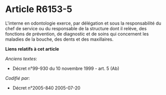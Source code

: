 # Article R6153-5

L'interne en odontologie exerce, par délégation et sous la responsabilité du chef de service ou du responsable de la
structure dont il relève, des fonctions de prévention, de diagnostic et de soins qui concernent les maladies de la bouche,
des dents et des maxillaires.

**Liens relatifs à cet article**

_Anciens textes_:

  - Décret n°99-930 du 10 novembre 1999 - art. 5 (Ab)

_Codifié par_:

  - Décret n°2005-840 2005-07-20
